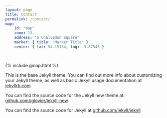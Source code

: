 ```yaml
---
layout: page
title: Contact
permalink: /contact/
map:
    id: "map"
    zoom: 13
    address: "5 Chalvedon Square"
    marker: { title: "Marker Title" }
    center: { lat: 54.15134, lng: -3.87543 }

---
```


{% include gmap.html %}

This is the base Jekyll theme. You can find out more info about customizing your Jekyll theme, as well as basic Jekyll usage documentation at [jekyllrb.com](http://jekyllrb.com/)

You can find the source code for the Jekyll new theme at: [github.com/jglovier/jekyll-new](https://github.com/jglovier/jekyll-new)

You can find the source code for Jekyll at [github.com/jekyll/jekyll](https://github.com/jekyll/jekyll)
